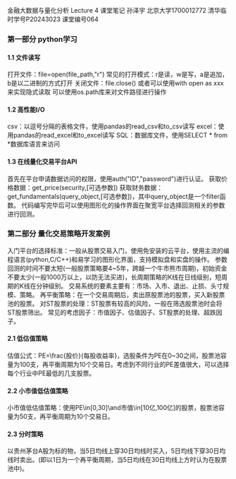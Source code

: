 金融大数据与量化分析 Lecture 4
课堂笔记
孙泽宇 北京大学1700012772 清华临时学号P20243023 课堂编号064

### 第一部分 python学习
#### 1.1 文件读写
打开文件：file=open(file_path,"r")
常见的打开模式：r是读，w是写，a是追加，b是以二进制的方式打开
关闭文件：file.close()
或者可以使用with open as xxx来实现隐式读取
可以使用os.path库来对文件路径进行操作
#### 1.2 高性能I/O
csv：以逗号分隔的表格文件，使用pandas的read_csv和to_csv读写
excel：使用pandas的read_excel和to_excel读写
SQL：数据库文件，使用SELECT \* from \*数据库语言来访问
#### 1.3 在线量化交易平台API
首先在平台申请数据访问的权限，使用auth("ID","password")进行认证。
获取价格数据：get_price(security,[可选参数])
获取财务数据：get_fundamentals(query_object,[可选参数])，其中query_object是一个filter函数。
代码编写完毕后可以使用图形化的操作界面在聚宽平台选择回测相关的参数进行回测。

### 第二部分 量化交易策略开发案例
入门平台的选择标准：一般从股票交易入门，使用免安装的云平台，使用主流的编程语言(python,C/C++)和易学习的图形化界面，支持模拟盘和实盘的操作。
参数回测的时间不要太短(一般股票策略要4~5年，跨越一个牛市熊市周期)，初始资金不要太少(一般1000万以上，以防无法买进)，长周期策略的K线在日线级别，短周期的K线在分钟级别。
交易系统的要素主要有：市场、入市、退出、止损、头寸规模、策略。
再平衡策略：在一个交易周期后，卖出原股票池的股票，买入新股票池的股票。
对ST股票的处理：ST股票有较高的风险，一般在筛选股票池时会将ST股票筛出。
常见的考虑因子：市值因子、估值因子、ST股票的处理、超跌因子。
#### 2.1 低估值策略
估值公式：PE=\frac{股价}{每股收益率}，选股条件为PE在0~30之间，股票池容量为100支，再平衡周期为10个交易日。考虑到不同行业的PE差值很大，可以选择每个行业中PE最低的几支股票。
#### 2.2 小市值低估值策略
小市值低估值策略：使用PE\in[0,30]\and市值\in[10亿,100亿]的股票，股票池容量为50支，再平衡周期为10个交易日。
#### 2.3 分时策略
以贵州茅台A股为标的物，当5日均线上穿30日均线时买入，5日均线下穿30日均线时卖出。(即以1日为一个再平衡周期，当5日均线在30日均线上方时认为在股票池中)。